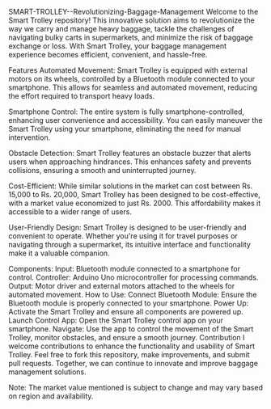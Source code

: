 SMART-TROLLEY--Revolutionizing-Baggage-Management
Welcome to the Smart Trolley repository! This innovative solution aims to revolutionize the way we carry and manage heavy baggage, tackle the challenges of navigating bulky carts in supermarkets, and minimize the risk of baggage exchange or loss. With Smart Trolley, your baggage management experience becomes efficient, convenient, and hassle-free.

Features
Automated Movement: Smart Trolley is equipped with external motors on its wheels, controlled by a Bluetooth module connected to your smartphone. This allows for seamless and automated movement, reducing the effort required to transport heavy loads.

Smartphone Control: The entire system is fully smartphone-controlled, enhancing user convenience and accessibility. You can easily maneuver the Smart Trolley using your smartphone, eliminating the need for manual intervention.

Obstacle Detection: Smart Trolley features an obstacle buzzer that alerts users when approaching hindrances. This enhances safety and prevents collisions, ensuring a smooth and uninterrupted journey.

Cost-Efficient: While similar solutions in the market can cost between Rs. 15,000 to Rs. 20,000, Smart Trolley has been designed to be cost-effective, with a market value economized to just Rs. 2000. This affordability makes it accessible to a wider range of users.

User-Friendly Design: Smart Trolley is designed to be user-friendly and convenient to operate. Whether you're using it for travel purposes or navigating through a supermarket, its intuitive interface and functionality make it a valuable companion.

Components:
Input: Bluetooth module connected to a smartphone for control.
Controller: Arduino Uno microcontroller for processing commands.
Output: Motor driver and external motors attached to the wheels for automated movement.
How to Use:
Connect Bluetooth Module: Ensure the Bluetooth module is properly connected to your smartphone.
Power Up: Activate the Smart Trolley and ensure all components are powered up.
Launch Control App: Open the Smart Trolley control app on your smartphone.
Navigate: Use the app to control the movement of the Smart Trolley, monitor obstacles, and ensure a smooth journey.
Contribution
I welcome contributions to enhance the functionality and usability of Smart Trolley. Feel free to fork this repository, make improvements, and submit pull requests. Together, we can continue to innovate and improve baggage management solutions.

Note: The market value mentioned is subject to change and may vary based on region and availability.
